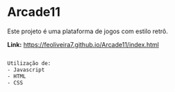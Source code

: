 # Arcade11


Este projeto é uma plataforma de jogos com estilo retrô.

**Link:** https://feoliveira7.github.io/Arcade11/index.html
```bash

Utilização de:
- Javascript
- HTML
- CSS

